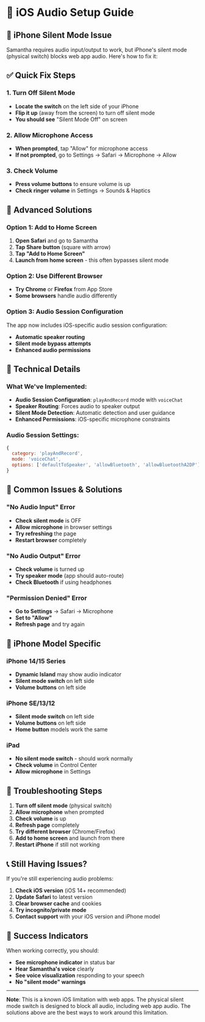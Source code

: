 # 🍎 iOS Audio Setup Guide

## 🚨 **iPhone Silent Mode Issue**

Samantha requires audio input/output to work, but iPhone's silent mode (physical switch) blocks web app audio. Here's how to fix it:

## ✅ **Quick Fix Steps**

### **1. Turn Off Silent Mode**
- **Locate the switch** on the left side of your iPhone
- **Flip it up** (away from the screen) to turn off silent mode
- **You should see** "Silent Mode Off" on screen

### **2. Allow Microphone Access**
- **When prompted**, tap "Allow" for microphone access
- **If not prompted**, go to Settings → Safari → Microphone → Allow

### **3. Check Volume**
- **Press volume buttons** to ensure volume is up
- **Check ringer volume** in Settings → Sounds & Haptics

## 🔧 **Advanced Solutions**

### **Option 1: Add to Home Screen**
1. **Open Safari** and go to Samantha
2. **Tap Share button** (square with arrow)
3. **Tap "Add to Home Screen"**
4. **Launch from home screen** - this often bypasses silent mode

### **Option 2: Use Different Browser**
- **Try Chrome** or **Firefox** from App Store
- **Some browsers** handle audio differently

### **Option 3: Audio Session Configuration**
The app now includes iOS-specific audio session configuration:
- **Automatic speaker routing**
- **Silent mode bypass attempts**
- **Enhanced audio permissions**

## 🎯 **Technical Details**

### **What We've Implemented:**
- **Audio Session Configuration**: `playAndRecord` mode with `voiceChat`
- **Speaker Routing**: Forces audio to speaker output
- **Silent Mode Detection**: Automatic detection and user guidance
- **Enhanced Permissions**: iOS-specific microphone constraints

### **Audio Session Settings:**
```javascript
{
  category: 'playAndRecord',
  mode: 'voiceChat', 
  options: ['defaultToSpeaker', 'allowBluetooth', 'allowBluetoothA2DP']
}
```

## 🚨 **Common Issues & Solutions**

### **"No Audio Input" Error**
- **Check silent mode** is OFF
- **Allow microphone** in browser settings
- **Try refreshing** the page
- **Restart browser** completely

### **"No Audio Output" Error**
- **Check volume** is turned up
- **Try speaker mode** (app should auto-route)
- **Check Bluetooth** if using headphones

### **"Permission Denied" Error**
- **Go to Settings** → Safari → Microphone
- **Set to "Allow"**
- **Refresh page** and try again

## 📱 **iPhone Model Specific**

### **iPhone 14/15 Series**
- **Dynamic Island** may show audio indicator
- **Silent mode switch** on left side
- **Volume buttons** on left side

### **iPhone SE/13/12**
- **Silent mode switch** on left side
- **Volume buttons** on left side
- **Home button** models work the same

### **iPad**
- **No silent mode switch** - should work normally
- **Check volume** in Control Center
- **Allow microphone** in Settings

## 🔄 **Troubleshooting Steps**

1. **Turn off silent mode** (physical switch)
2. **Allow microphone** when prompted
3. **Check volume** is up
4. **Refresh page** completely
5. **Try different browser** (Chrome/Firefox)
6. **Add to home screen** and launch from there
7. **Restart iPhone** if still not working

## 📞 **Still Having Issues?**

If you're still experiencing audio problems:

1. **Check iOS version** (iOS 14+ recommended)
2. **Update Safari** to latest version
3. **Clear browser cache** and cookies
4. **Try incognito/private mode**
5. **Contact support** with your iOS version and iPhone model

## 🎉 **Success Indicators**

When working correctly, you should:
- **See microphone indicator** in status bar
- **Hear Samantha's voice** clearly
- **See voice visualization** responding to your speech
- **No "silent mode" warnings**

---

**Note**: This is a known iOS limitation with web apps. The physical silent mode switch is designed to block all audio, including web app audio. The solutions above are the best ways to work around this limitation. 